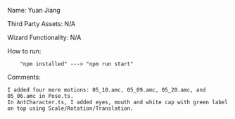 Name: Yuan Jiang

Third Party Assets: N/A

Wizard Functionality: N/A

How to run:

        "npm installed" ---> "npm run start"

Comments:
    
    I added four more motions: 05_10.amc, 05_09.amc, 05_20.amc, and 05_06.amc in Pose.ts.
    In AntCharacter.ts, I added eyes, mouth and white cap with green label on top using Scale/Rotation/Translation.